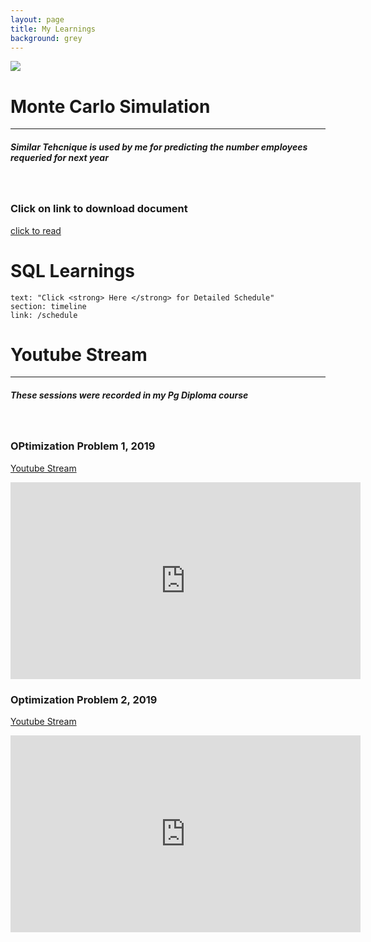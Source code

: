 ```yaml
---
layout: page
title: My Learnings
background: grey
---
```

![](/assets/img/999.jpg)

# Monte Carlo Simulation
------------
##### Similar Tehcnique is used by me for predicting the number employees requeried for next year 


<br>

### Click on link to download document

<a href = "https://github.com/manisatya009/manisatya009.github.io/blob/master/1mall.html"> click to read </a>


# SQL Learnings
    text: "Click <strong> Here </strong> for Detailed Schedule"
    section: timeline
    link: /schedule




# Youtube Stream
------------
##### These sessions were recorded in my Pg Diploma course

<br>

### OPtimization Problem 1, 2019

<a href = "https://www.youtube.com/watch?v=WnKjiQR7mK8"> Youtube Stream </a>

<iframe width="560" height="315" src="https://www.youtube.com/embed/WnKjiQR7mK8" frameborder="0" allow="accelerometer; autoplay; clipboard-write; encrypted-media; gyroscope; picture-in-picture" allowfullscreen></iframe>

<br>


### Optimization Problem 2, 2019
<a href = "https://www.youtube.com/watch?v=f_j4G-WgthE"> Youtube Stream </a>

<iframe width="560" height="315" src="https://www.youtube.com/embed/f_j4G-WgthE" frameborder="0" allow="accelerometer; autoplay; clipboard-write; encrypted-media; gyroscope; picture-in-picture" allowfullscreen></iframe>